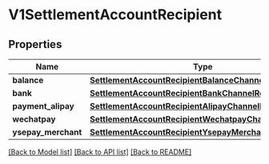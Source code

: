 # V1SettlementAccountRecipient

## Properties
Name | Type | Description | Notes
------------ | ------------- | ------------- | -------------
**balance** | [**SettlementAccountRecipientBalanceChannelRecipient**](SettlementAccountRecipientBalanceChannelRecipient.md) |  | [optional] 
**bank** | [**SettlementAccountRecipientBankChannelRecipient**](SettlementAccountRecipientBankChannelRecipient.md) |  | [optional] 
**payment_alipay** | [**SettlementAccountRecipientAlipayChannelRecipient**](SettlementAccountRecipientAlipayChannelRecipient.md) |  | [optional] 
**wechatpay** | [**SettlementAccountRecipientWechatpayChannelRecipient**](SettlementAccountRecipientWechatpayChannelRecipient.md) |  | [optional] 
**ysepay_merchant** | [**SettlementAccountRecipientYsepayMerchantRecipient**](SettlementAccountRecipientYsepayMerchantRecipient.md) |  | [optional] 

[[Back to Model list]](../README.md#documentation-for-models) [[Back to API list]](../README.md#documentation-for-api-endpoints) [[Back to README]](../README.md)


